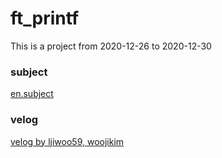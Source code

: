 # ft_printf

This is a project from 2020-12-26 to 2020-12-30

### subject

[en.subject](https://github.com/KimUJin3359/ft_printf/blob/master/en.subject.pdf)

### velog

[velog by ljiwoo59, woojikim](https://velog.io/@ljiwoo59/ftprintf)
